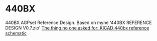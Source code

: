 # 440BX
440BX AGPset Reference Design. Based on myne '440BX REFERENCE DESIGN V0.7.zip' [The thing no one asked for: KICAD 440bx reference schematic](https://www.vogons.org/viewtopic.php?t=103657)
